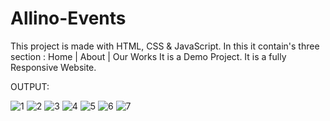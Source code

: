 # Allino-Events
This project is made with HTML, CSS & JavaScript. 
In this it contain's three section : Home | About | Our Works
It is a Demo Project.
It is a fully Responsive Website.


OUTPUT:

![1](https://user-images.githubusercontent.com/113473404/198709578-a45d7fc3-f2e0-4ae9-87d8-57acc4989d78.PNG)
![2](https://user-images.githubusercontent.com/113473404/198709604-18caeed0-9fad-4658-a474-27dd4efcd8a5.PNG)
![3](https://user-images.githubusercontent.com/113473404/198709638-28a64837-a160-4a1b-a762-fd8dda160bf2.PNG)
![4](https://user-images.githubusercontent.com/113473404/198709668-6ea31b97-07ae-46a2-bad7-6348176e4725.PNG)
![5](https://user-images.githubusercontent.com/113473404/198709693-c1e7b791-a643-448d-a29d-250b30362c1b.PNG)
![6](https://user-images.githubusercontent.com/113473404/198709736-703cb375-7c2e-4db7-bc20-77be57b7b012.PNG)
![7](https://user-images.githubusercontent.com/113473404/198709747-aa568ffa-507a-4e96-92ab-1e194d325a09.PNG)
